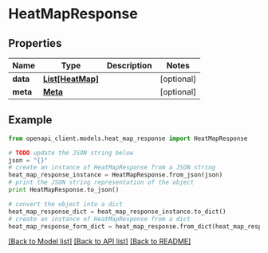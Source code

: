 # HeatMapResponse


## Properties

Name | Type | Description | Notes
------------ | ------------- | ------------- | -------------
**data** | [**List[HeatMap]**](HeatMap.md) |  | [optional] 
**meta** | [**Meta**](Meta.md) |  | [optional] 

## Example

```python
from openapi_client.models.heat_map_response import HeatMapResponse

# TODO update the JSON string below
json = "{}"
# create an instance of HeatMapResponse from a JSON string
heat_map_response_instance = HeatMapResponse.from_json(json)
# print the JSON string representation of the object
print HeatMapResponse.to_json()

# convert the object into a dict
heat_map_response_dict = heat_map_response_instance.to_dict()
# create an instance of HeatMapResponse from a dict
heat_map_response_form_dict = heat_map_response.from_dict(heat_map_response_dict)
```
[[Back to Model list]](../README.md#documentation-for-models) [[Back to API list]](../README.md#documentation-for-api-endpoints) [[Back to README]](../README.md)


